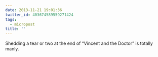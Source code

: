 ```yaml
---
date: 2013-11-21 19:01:36
twitter_id: 403674589559271424
tags:
  - micropost
title: ''
---
```


Shedding a tear or two at the end of “Vincent and the Doctor” is totally manly.
